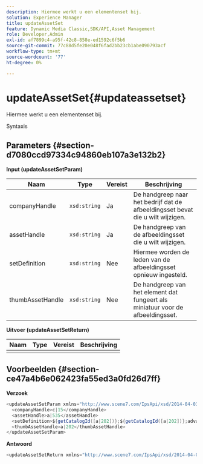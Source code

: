```yaml
---
description: Hiermee werkt u een elementenset bij.
solution: Experience Manager
title: updateAssetSet
feature: Dynamic Media Classic,SDK/API,Asset Management
role: Developer,Admin
exl-id: af7899c4-a95f-42c8-858e-ed1592c6f5b6
source-git-commit: 77c88d5fe20e048f6fad2bb23cb1abe090793acf
workflow-type: tm+mt
source-wordcount: '77'
ht-degree: 0%

---
```


# updateAssetSet{#updateassetset}

Hiermee werkt u een elementenset bij.

Syntaxis

## Parameters {#section-d7080ccd97334c94860eb107a3e132b2}

**Input (updateAssetSetParam)**

| Naam | Type | Vereist | Beschrijving |
|---|---|---|---|
| companyHandle | `xsd:string` | Ja | De handgreep naar het bedrijf dat de afbeeldingsset bevat die u wilt wijzigen. |
| assetHandle | `xsd:string` | Ja | De handgreep van de afbeeldingsset die u wilt wijzigen. |
| setDefinition | `xsd:string` | Nee | Hiermee worden de leden van de afbeeldingsset opnieuw ingesteld. |
| thumbAssetHandle | `xsd:string` | Nee | De handgreep van het element dat fungeert als miniatuur voor de afbeeldingsset. |

**Uitvoer (updateAssetSetReturn)**

| Naam | Type | Vereist | Beschrijving |
|---|---|---|---|
|  |  |  |  |

## Voorbeelden {#section-ce47a4b6e062423fa55ed3a0fd26d7ff}

**Verzoek**

```java
<updateAssetSetParam xmlns="http://www.scene7.com/IpsApi/xsd/2014-04-03"> 
  <companyHandle>c|15</companyHandle> 
  <assetHandle>a|535</assetHandle> 
  <setDefinition>${getCatalogId([a|202])};${getCatalogId([a|202])};advanced_image;,${getCatalogId([a|935])};${getCatalogId([a|935])};advanced_image;,${getCatalogId([a|933])};${getCatalogId([a|933])};advanced_image;</setDefinition> 
  <thumbAssetHandle>a|202</thumbAssetHandle> 
</updateAssetSetParam>
```

**Antwoord**

```java
<updateAssetSetReturn xmlns="http://www.scene7.com/IpsApi/xsd/2014-04-03"/>
```
